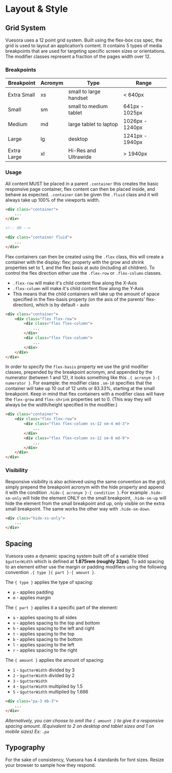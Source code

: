 # Layout & Style

## Grid System

Vuesora uses a 12 point grid system. Built using the flex-box css spec, the grid is used to layout an application’s 
content. It contains 5 types of media breakpoints that are used for targeting specific screen sizes or orientations. 
The modifier classes represent a fraction of the pages width over 12.

### Breakpoints

| Breakpoint      | Acronym | Type                      | Range
|-----------------|---------|---------------------------|-------
| Extra Small     | xs      | small to large handset    | < 640px
| Small           | sm      | small to medium tablet    | 641px - 1025px
| Medium          | md      | large tablet to laptop    | 1026px - 1240px
| Large           | lg      | desktop                   | 1241px - 1940px
| Extra Large     | xl      | Hi-Res and Ultrawide      | > 1940px

### Usage

All content MUST be placed in a parent `.container` this creates the basic responsive page container, flex content 
can then be placed inside, and behave as expected. `.container` can be given the `.fluid` class and it will always take 
up 100% of the viewports width.

```html
<div class="container">
    ...
</div>

<!-- OR -->

<div class="container fluid">
    ...
</div>
```

Flex containers can then be created using the `.flex` class, this will create a container with the display: flex; 
property with the grow and shrink properties set to 1, and the flex basis at auto (including all children). 
To control the flex direction either use the `.flex-row` or `.flex-column` classes.

- `.flex-row` will make it's child content flow along the X-Axis
- `.flex-column` will make it's child content flow along the Y-Axis
- This means that the child containers will take up the amount of space specified in the flex-basis property 
(on the axis of the parents' flex-direction), which is by default - auto

```html
<div class="container">
    <div class="flex flex-row">
        <div class="flex flex-column">
            ...
        </div>
        <div class="flex flex-column">
            ...
        </div>
    </div>
</div>
```

In order to specify the `flex-basis` property we use the grid modifier classes, prepended by the breakpoint acronym, 
and appended by the numerator (between 1 and 12), it looks something like this `.{ acronym }-{ numerator }`. 
For example: the modifier class `.sm-10` specifies that the container will take up 10 out of 12 units or 83.33%, 
starting at the small breakpoint. Keep in mind that flex containers with a modifier class will have the `flex-grow` and 
`flex-shrink` properties set to 0. (This way they will always be the width/height specified in the modifier.)

```html
<div class="container">
    <div class="flex flex-row">
        <div class="flex flex-column xs-12 sm-4 md-3">
            ...
        </div>
        <div class="flex flex-column xs-12 sm-8 md-9">
            ...
        </div>
    </div>
</div>
```

### Visibility

Responsive visibility is also achieved using the same convention as the grid, simply prepend the 
breakpoint acronym with the hide property and append it with the condition `.hide-{ acronym }-{ condition }`. 
For example `.hide-sm-only` will hide the element ONLY on the small breakpoint, `.hide-sm-up` will hide the element 
from the small breakpoint and up, only visible on the extra small breakpoint. The same works the other way with 
`.hide-sm-down`.

```html
<div class="hide-xs-only">
    ...
</div>
```

## Spacing

Vuesora uses a dynamic spacing system built off of a variable titled `$gutterWidth` which is defined at **1.875rem 
(roughly 32px)**. To add spacing to an element either use the margin or padding modifiers using the following convention 
`.{ type }{ part }-{ amount }`.

The `{ type }` applies the type of spacing:

- `p` - applies padding
- `m` - applies margin

The `{ part }` applies it a specific part of the element:

- `a` - applies spacing to all sides
- `v` - applies spacing to the top and bottom
- `h` - applies spacing to the left and right
- `t` - applies spacing to the top
- `b` - applies spacing to the bottom
- `l` - applies spacing to the left
- `r` - applies spacing to the right

The `{ amount }` applies the amount of spacing:

- `1` - `$gutterWidth` divided by 3
- `2` - `$gutterWidth` divided by 2
- `3` - `$gutterWidth`
- `4` - `$gutterWidth` multiplied by 1.5
- `5` - `$gutterWidth` multiplied by 1.666

```html
<div class="pa-3 mb-3">
    ...
</div>
```

_Alternatively, you can choose to omit the `{ amount }` to give it a responsive spacing amount. 
(Equivalent to 2 on desktop and tablet sizes and 1 on mobile sizes) Ex: `.pa`_

## Typography

For the sake of consistency, Vuesora has 4 standards for font sizes. Resize your browser to sample how they respond.
